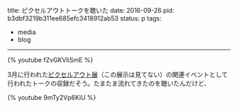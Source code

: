 title: ピクセルアウトトークを聴いた
date: 2016-09-26
pid: b3dbf3219b311ee685efc3418912ab53
status: p
tags:
- media
- blog
---

{% youtube fZvGKVIiSmE %}

3月に行われた[ピクセルアウト展][1]（この展示は見てない）の関連イベントとして行われたトークの収録だそう。たまたま流れてきたのを聴いたんだけど、

{% youtube 9mTy2Vp6KiU %}

[1]:	http://pixiv-zingaro.jp/exhibition/pixcelout